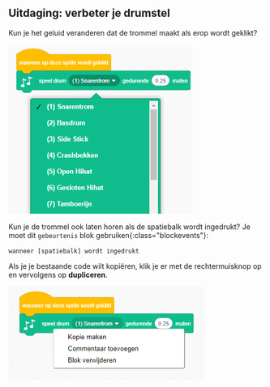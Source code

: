 ## Uitdaging: verbeter je drumstel

Kun je het geluid veranderen dat de trommel maakt als erop wordt geklikt?

![screenshot](images/band-drum-sound.png)

Kun je de trommel ook laten horen als de spatiebalk wordt ingedrukt? Je moet dit `gebeurtenis` blok gebruiken{:class="blockevents"}:

```blocks3
wanneer [spatiebalk] wordt ingedrukt
```

Als je je bestaande code wilt kopiëren, klik je er met de rechtermuisknop op en vervolgens op **dupliceren**.

![screenshot](images/band-duplicate-code.png)